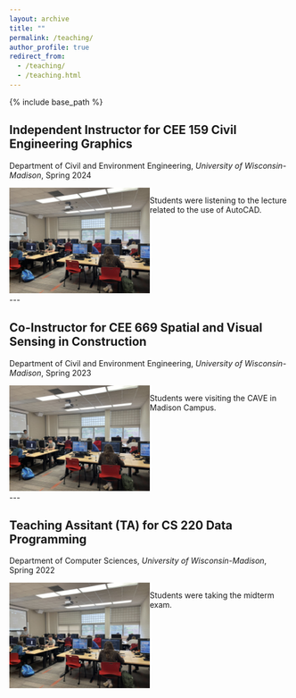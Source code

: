 ```yaml
---
layout: archive
title: ""
permalink: /teaching/
author_profile: true
redirect_from:
  - /teaching/
  - /teaching.html
---
```


{% include base_path %}

## Independent Instructor for CEE 159 Civil Engineering Graphics

Department of Civil and Environment Engineering, *University of Wisconsin-Madison*, Spring 2024

<div style="display: flex; align-items: flex-start; gap: 0">
  <div style="flex: 1; margin: 0; padding: 0;">
    <img src="../images/159.jpg" alt="Description of image" width="450">
  </div>
  <div style="flex: 1; margin: 0; padding: 0;">
    <p>
      Students were listening to the lecture related to the use of AutoCAD. 
    </p>
  </div>
</div>
---

## Co-Instructor for CEE 669 Spatial and Visual Sensing in Construction

Department of Civil and Environment Engineering, *University of Wisconsin-Madison*, Spring 2023

<div style="display: flex; align-items: flex-start; gap: 0">
  <div style="flex: 1; margin: 0; padding: 0;">
    <img src="../images/159.jpg" alt="Description of image" width="450">
  </div>
  <div style="flex: 1; margin: 0; padding: 0;">
    <p>
      Students were visiting the CAVE in Madison Campus.  
    </p>
  </div>
</div>
---

## Teaching Assitant (TA) for CS 220 Data Programming

Department of Computer Sciences, *University of Wisconsin-Madison*, Spring 2022

<div style="display: flex; align-items: flex-start; gap: 0">
  <div style="flex: 1; margin: 0; padding: 0;">
    <img src="../images/159.jpg" alt="Description of image" width="450">
  </div>
  <div style="flex: 1; margin: 0; padding: 0;">
    <p>
      Students were taking the midterm exam.  
    </p>
  </div>
</div>


<!-- Education
======
* Ph.D in Version Control Theory, GitHub University, 2018 (expected)
* M.S. in Jekyll, GitHub University, 2014
* B.S. in GitHub, GitHub University, 2012

Work experience
======
* Spring 2024: Academic Pages Collaborator
  * Github University
  * Duties includes: Updates and improvements to template
  * Supervisor: The Users

* Fall 2015: Research Assistant
  * Github University
  * Duties included: Merging pull requests
  * Supervisor: Professor Hub

* Summer 2015: Research Assistant
  * Github University
  * Duties included: Tagging issues
  * Supervisor: Professor Git
  
Skills
======
* Skill 1
* Skill 2
  * Sub-skill 2.1
  * Sub-skill 2.2
  * Sub-skill 2.3
* Skill 3

Publications
======
  <ul>{% for post in site.publications reversed %}
    {% include archive-single-cv.html %}
  {% endfor %}</ul>
  
Talks
======
  <ul>{% for post in site.talks reversed %}
    {% include archive-single-talk-cv.html  %}
  {% endfor %}</ul>
  
Teaching
======
  <ul>{% for post in site.teaching reversed %}
    {% include archive-single-cv.html %}
  {% endfor %}</ul>
  
Service and leadership
======
* Currently signed in to 43 different slack teams -->
